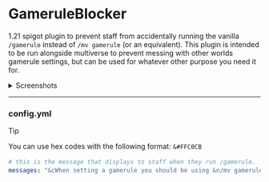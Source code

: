 # GameruleBlocker
1.21 spigot plugin to prevent staff from accidentally running the vanilla `/gamerule` instead of `/mv gamerule` (or an equivalent). This plugin is intended to be run alongside multiverse to prevent messing with other worlds gamerule settings, but can be used for whatever other purpose you need it for.

<details>
<summary>Screenshots</summary>

> ![img.png](img.png)
> The default chat message when running /gamerule.
</details>


---
### config.yml

> [!TIP]
> You can use hex codes with the following format: `&#FFC0CB`
```yml
# this is the message that displays to staff when they run /gamerule.
messages: "&cWhen setting a gamerule you should be using &n/mv gamerule&r&c. If you meant to use the vanilla gamerule command use &n/minecraft:gamerule&r&c"
```